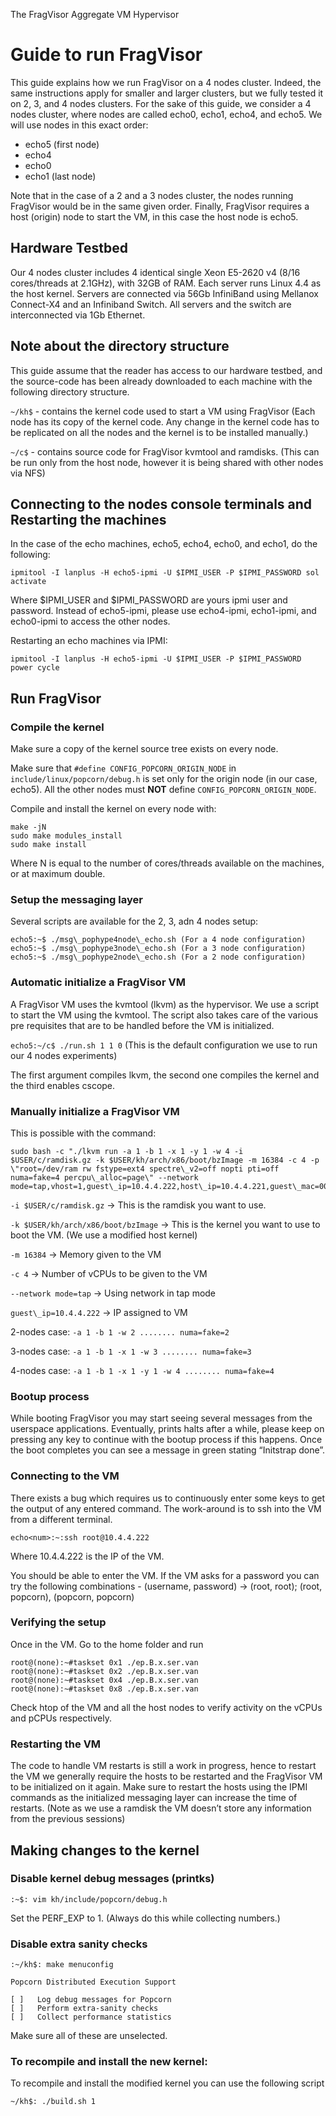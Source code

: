 ﻿The FragVisor Aggregate VM Hypervisor


# Guide to run FragVisor

This guide explains how we run FragVisor on a 4 nodes cluster.
Indeed, the same instructions apply for smaller and larger clusters, but we fully tested it on 2, 3, and 4 nodes clusters.
For the sake of this guide, we consider a 4 nodes cluster, where nodes are called echo0, echo1, echo4, and echo5. We will use nodes in this exact order:
* echo5 (first node)
* echo4
* echo0
* echo1 (last node)

Note that in the case of a 2 and a 3 nodes cluster, the nodes running FragVisor would be in the same given order.
Finally, FragVisor requires a host (origin) node to start the VM, in this case the host node is echo5.


## Hardware Testbed

Our 4 nodes cluster includes 4 identical single Xeon E5-2620 v4 (8/16 cores/threads at 2.1GHz), with 32GB of RAM.
Each server runs Linux 4.4 as the host kernel.
Servers are connected via 56Gb InfiniBand using Mellanox Connect-X4 and an Infiniband Switch.
All servers and the switch are interconnected via 1Gb Ethernet.


## Note about the directory structure

This guide assume that the reader has access to our hardware testbed, and the source-code has been already downloaded to each machine with the following directory structure.

`~/kh$` - contains the kernel code used to start a VM using FragVisor (Each node has its copy of the kernel code. Any change in the kernel code has to be replicated on all the nodes and the kernel is to be installed manually.)

`~/c$` - contains source code for FragVisor kvmtool and ramdisks. (This can be run only from the host node, however it is being shared with other nodes via NFS)


## Connecting to the nodes console terminals and Restarting the machines


In the case of the echo machines, echo5, echo4, echo0, and echo1, do the following:

	ipmitool -I lanplus -H echo5-ipmi -U $IPMI_USER -P $IPMI_PASSWORD sol activate

Where $IPMI_USER and $IPMI_PASSWORD are yours ipmi user and password. Instead of echo5-ipmi, please use echo4-ipmi, echo1-ipmi, and echo0-ipmi to access the other nodes.

Restarting an echo machines via IPMI:

	ipmitool -I lanplus -H echo5-ipmi -U $IPMI_USER -P $IPMI_PASSWORD  power cycle


## Run FragVisor

### Compile the kernel

Make sure a copy of the kernel source tree exists on every node.

Make sure that `#define CONFIG_POPCORN_ORIGIN_NODE` in `include/linux/popcorn/debug.h` is set only for the origin node (in our case, echo5). All the other nodes must **NOT** define `CONFIG_POPCORN_ORIGIN_NODE`.

Compile and install the kernel on every node with:
	
	make -jN
	sudo make modules_install
	sudo make install

Where N is equal to the number of cores/threads available on the machines, or at maximum double.

### Setup the messaging layer

Several scripts are available for the 2, 3, adn 4 nodes setup:

	echo5:~$ ./msg\_pophype4node\_echo.sh (For a 4 node configuration)
	echo5:~$ ./msg\_pophype3node\_echo.sh (For a 3 node configuration)
	echo5:~$ ./msg\_pophype2node\_echo.sh (For a 2 node configuration)


### Automatic initialize a FragVisor VM 

A FragVisor VM uses the kvmtool (lkvm) as the hypervisor.
We use a script to start the VM using the kvmtool. The script also takes care of the various pre requisites that are to be handled before the VM is initialized.

`echo5:~/c$ ./run.sh 1 1 0` (This is the default configuration we use to run our 4 nodes experiments)

The first argument compiles lkvm, the second one compiles the kernel and the third enables cscope. 


### Manually initialize a FragVisor VM

This is possible with the command:

	sudo bash -c "./lkvm run -a 1 -b 1 -x 1 -y 1 -w 4 -i $USER/c/ramdisk.gz -k $USER/kh/arch/x86/boot/bzImage -m 16384 -c 4 -p \"root=/dev/ram rw fstype=ext4 spectre\_v2=off nopti pti=off numa=fake=4 percpu\_alloc=page\" --network mode=tap,vhost=1,guest\_ip=10.4.4.222,host\_ip=10.4.4.221,guest\_mac=00:11:22:33:44:55"

`-i $USER/c/ramdisk.gz` → This is the ramdisk you want to use. 

`-k $USER/kh/arch/x86/boot/bzImage` → This is the kernel you want to use to boot the VM. (We use a modified host kernel)

`-m 16384` → Memory given to the VM

`-c 4` → Number of vCPUs to be given to the VM

`--network mode=tap` → Using network in tap mode

`guest\_ip=10.4.4.222` → IP assigned to VM

2-nodes case: `-a 1 -b 1 -w 2 ........ numa=fake=2`

3-nodes case: `-a 1 -b 1 -x 1 -w 3 ........ numa=fake=3`

4-nodes case: `-a 1 -b 1 -x 1 -y 1 -w 4 ........ numa=fake=4`


### Bootup process

While booting FragVisor you may start seeing several messages from the userspace applications.
Eventually, prints halts after a while, please keep on pressing any key to continue with the bootup process if this happens.
Once the boot completes you can see a message in green stating “Initstrap done”.


### Connecting to the VM

There exists a bug which requires us to continuously enter some keys to get the output of any entered command. The work-around is to ssh into the VM from a different terminal.

	echo<num>:~:ssh root@10.4.4.222
	
Where 10.4.4.222 is the IP of the VM.

You should be able to enter the VM. If the VM asks for a password you can try the following combinations - (username, password) → (root, root); (root, popcorn), (popcorn, popcorn)


### Verifying the setup

Once in the VM. Go to the home folder and run

	root@(none):~#taskset 0x1 ./ep.B.x.ser.van
	root@(none):~#taskset 0x2 ./ep.B.x.ser.van
	root@(none):~#taskset 0x4 ./ep.B.x.ser.van
	root@(none):~#taskset 0x8 ./ep.B.x.ser.van

Check htop of the VM and all the host nodes to verify activity on the vCPUs and pCPUs respectively.


### Restarting the VM

The code to handle VM restarts is still a work in progress, hence to restart the VM we generally require the hosts to be restarted and the FragVisor VM to be initialized on it again. Make sure to restart the hosts using the IPMI commands as the initialized messaging layer can increase the time of restarts. (Note as we use a ramdisk the VM doesn’t store any information from the previous sessions)



## Making changes to the kernel

### Disable kernel debug messages (printks)
	:~$: vim kh/include/popcorn/debug.h
Set the PERF\_EXP to 1. (Always do this while collecting numbers.)

### Disable extra sanity checks
	:~/kh$: make menuconfig

	Popcorn Distributed Execution Support 
	
	[ ]   Log debug messages for Popcorn
	[ ]   Perform extra-sanity checks
	[ ]   Collect performance statistics
Make sure all of these are unselected.

### To recompile and install the new kernel:
To recompile and install the modified kernel you can use the following script
	
	~/kh$: ./build.sh 1
